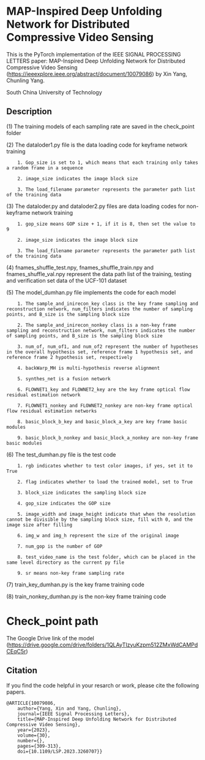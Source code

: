 # MAP-Inspired Deep Unfolding Network for Distributed Compressive Video Sensing

This is the PyTorch implementation of the IEEE SIGNAL PROCESSING LETTERS paper: MAP-Inspired Deep Unfolding Network for Distributed Compressive Video Sensing (https://ieeexplore.ieee.org/abstract/document/10079086) by Xin Yang, Chunling Yang.

South China University of Technology

## Description

(1) The training models of each sampling rate are saved in the check_point folder

(2) The dataloder1.py file is the data loading code for keyframe network training

        1. Gop_size is set to 1, which means that each training only takes a random frame in a sequence
        
        2. image_size indicates the image block size
        
        3. The load_filename parameter represents the parameter path list of the training data
        
(3) The dataloder.py and dataloder2.py files are data loading codes for non-keyframe network training

        1. gop_size means GOP size + 1, if it is 8, then set the value to 9
        
        2. image_size indicates the image block size
        
        3. The load_filename parameter represents the parameter path list of the training data

(4) fnames_shuffle_test.npy, fnames_shuffle_train.npy and fnames_shuffle_val.npy represent the data path list of the training, testing and verification set data of the UCF-101 dataset

(5) The model_dumhan.py file implements the code for each model

        1. The sample_and_inirecon_key class is the key frame sampling and reconstruction network, num_filters indicates the number of sampling points, and B_size is the sampling block size
        
        2. The sample_and_inirecon_nonkey class is a non-key frame sampling and reconstruction network, num_filters indicates the number of sampling points, and B_size is the sampling block size
        
        3. num_of, num_of1, and num_of2 represent the number of hypotheses in the overall hypothesis set, reference frame 1 hypothesis set, and reference frame 2 hypothesis set, respectively
        
        4. backWarp_MH is multi-hypothesis reverse alignment
        
        5. synthes_net is a fusion network
        
        6. FLOWNET1_key and FLOWNET2_key are the key frame optical flow residual estimation network
        
        7. FLOWNET1_nonkey and FLOWNET2_nonkey are non-key frame optical flow residual estimation networks
        
        8. basic_block_b_key and basic_block_a_key are key frame basic modules
        
        9. basic_block_b_nonkey and basic_block_a_nonkey are non-key frame basic modules

(6) The test_dumhan.py file is the test code

        1. rgb indicates whether to test color images, if yes, set it to True
        
        2. flag indicates whether to load the trained model, set to True
        
        3. block_size indicates the sampling block size
        
        4. gop_size indicates the GOP size
        
        5. image_width and image_height indicate that when the resolution cannot be divisible by the sampling block size, fill with 0, and the image size after filling
        
        6. img_w and img_h represent the size of the original image
        
        7. num_gop is the number of GOP
        
        8. test_video_name is the test folder, which can be placed in the same level directory as the current py file
        
        9. sr means non-key frame sampling rate
        
(7) train_key_dumhan.py is the key frame training code

(8) train_nonkey_dumhan.py is the non-key frame training code

# Check_point path

The Google Drive link of the model (https://drive.google.com/drive/folders/1QLAyTIzyuKzpm512ZMxWdCAMPdCEqC5r)

## Citation

If you find the code helpful in your resarch or work, please cite the following papers.

    @ARTICLE{10079086,
        author={Yang, Xin and Yang, Chunling},
        journal={IEEE Signal Processing Letters}, 
        title={MAP-Inspired Deep Unfolding Network for Distributed Compressive Video Sensing}, 
        year={2023},
        volume={30},
        number={},
        pages={309-313},
        doi={10.1109/LSP.2023.3260707}}
